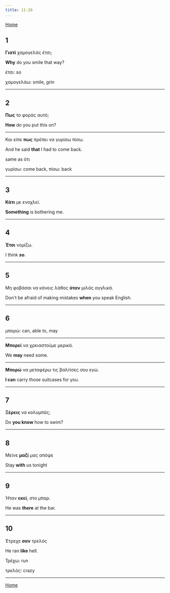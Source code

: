 ```yaml
---
title: 11-20
...
```


[Home](/greek) 

## 1

**Γιατί** χαμογελάς έτσι;

**Why** do you smile that way?

έτσι: so

χαμογελάω: smile, grin

---

## 2


**Πως** το φοράς αυτό;

**How** do you put this on?

---


Και είπε **πως** πρέπει να γυρίσω πίσω.

And he said **that** I had to come back.

same as ότι

γυρίσω: come back, πίσω: back

---

## 3

**Κάτι** με ενοχλεί.

**Something** is bothering me.

---

## 4

**Έτσι** νομίζω.

I think **so**.

---

## 5


Μη φοβάσαι να κάνεις λάθος **όταν** μιλάς αγγλικά.

Don't be afraid of making mistakes **when** you speak English.

---

## 6

μπορώ: can, able to, may

---

**Μπορεί** να χρειαστούμε μερικά.

We **may** need some.

---

**Μπορώ** να μεταφέρω τις βαλίτσες σου εγώ.

**I can** carry those suitcases for you.


---

## 7

**Ξέρεις** να κολυμπάς;

Do **you know** how to swim?

---

## 8

Mείνε **μαζί** μας απόψε

Stay **with** us tonight

---

## 9

Ήταν **εκεί**, στο μπαρ.

He was **there** at the bar.

---

## 10

Έτρεχε **σαν** τρελός

He ran **like** hell.

Τρέχω: run

τρελός: crazy

---

[Home](/greek) 
